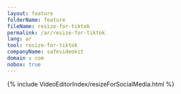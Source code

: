 ```yaml
---
layout: feature
folderName: feature
fileName: resize-for-tiktok
permalink: /ar/resize-for-tiktok
lang: ar
tool: resize-for-tiktok
companyName: safevideokit
domain : com
nobox: true
---
```


{% include VideoEditorIndex/resizeForSocialMedia.html %}

   